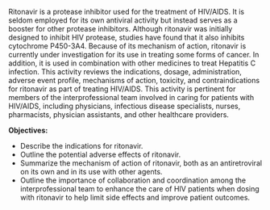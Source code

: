 Ritonavir is a protease inhibitor used for the treatment of HIV/AIDS. It is seldom employed for its own antiviral activity but instead serves as a booster for other protease inhibitors. Although ritonavir was initially designed to inhibit HIV protease, studies have found that it also inhibits cytochrome P450-3A4. Because of its mechanism of action, ritonavir is currently under investigation for its use in treating some forms of cancer. In addition, it is used in combination with other medicines to treat Hepatitis C infection. This activity reviews the indications, dosage, administration, adverse event profile, mechanisms of action, toxicity, and contraindications for ritonavir as part of treating HIV/AIDS. This activity is pertinent for members of the interprofessional team involved in caring for patients with HIV/AIDS, including physicians, infectious disease specialists, nurses, pharmacists, physician assistants, and other healthcare providers.

**Objectives:**
- Describe the indications for ritonavir.
- Outline the potential adverse effects of ritonavir.
- Summarize the mechanism of action of ritonavir, both as an antiretroviral on its own and in its use with other agents.
- Outline the importance of collaboration and coordination among the interprofessional team to enhance the care of HIV patients when dosing with ritonavir to help limit side effects and improve patient outcomes.